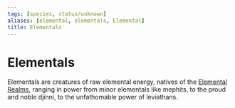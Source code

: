 ```yaml
---
tags: [species, status/unknown]
aliases: [elemental, elementals, Elemental]
title: Elementals
---
```



# Elementals

Elementals are creatures of raw elemental energy, natives of the [Elemental Realms](<../../cosmology/multiverse/energy-realms/elemental-realms/elemental-realms.md>), ranging in power from minor elementals like mephits, to the proud and noble djinni, to the unfathomable power of leviathans. 